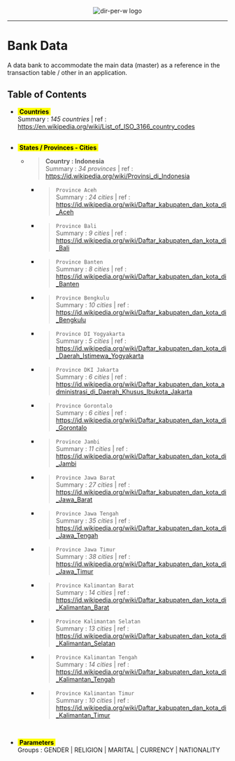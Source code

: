<p align="center"><img src="https://avatars.githubusercontent.com/u/83774386?s=200&v=4" alt="dir-per-w logo"></p>

---

# Bank Data
A data bank to accommodate the main data (master) as a reference in the transaction table / other in an application.

## Table of Contents

- <mark>&nbsp;__Countries__&nbsp;</mark><br/>
    Summary : *145 countries* | ref : https://en.wikipedia.org/wiki/List_of_ISO_3166_country_codes
    <br/><br/>

- <mark>&nbsp;__States / Provinces - Cities__&nbsp;</mark><br/>
    - > __Country : Indonesia__<br/>
    Summary : *34 provinces* | ref : https://id.wikipedia.org/wiki/Provinsi_di_Indonesia<br/>
        - > `Province Aceh`<br/>
        Summary : *24 cities* | ref : https://id.wikipedia.org/wiki/Daftar_kabupaten_dan_kota_di_Aceh<br/>
        - > `Province Bali`<br/>
        Summary : *9 cities* | ref : https://id.wikipedia.org/wiki/Daftar_kabupaten_dan_kota_di_Bali<br/>
        - > `Province Banten`<br/>
        Summary : *8 cities* | ref : https://id.wikipedia.org/wiki/Daftar_kabupaten_dan_kota_di_Banten<br/>
        - > `Province Bengkulu`<br/>
        Summary : *10 cities* | ref : https://id.wikipedia.org/wiki/Daftar_kabupaten_dan_kota_di_Bengkulu<br/>
        - > `Province DI Yogyakarta`<br/>
        Summary : *5 cities* | ref : https://id.wikipedia.org/wiki/Daftar_kabupaten_dan_kota_di_Daerah_Istimewa_Yogyakarta<br/>
        - > `Province DKI Jakarta`<br/>
        Summary : *6 cities* | ref : https://id.wikipedia.org/wiki/Daftar_kabupaten_dan_kota_administrasi_di_Daerah_Khusus_Ibukota_Jakarta<br/>
        - > `Province Gorontalo`<br/>
        Summary : *6 cities* | ref : https://id.wikipedia.org/wiki/Daftar_kabupaten_dan_kota_di_Gorontalo<br/>
        - > `Province Jambi`<br/>
        Summary : *11 cities* | ref : https://id.wikipedia.org/wiki/Daftar_kabupaten_dan_kota_di_Jambi<br/>
        - > `Province Jawa Barat`<br/>
        Summary : *27 cities* | ref : https://id.wikipedia.org/wiki/Daftar_kabupaten_dan_kota_di_Jawa_Barat<br/>
        - > `Province Jawa Tengah`<br/>
        Summary : *35 cities* | ref : https://id.wikipedia.org/wiki/Daftar_kabupaten_dan_kota_di_Jawa_Tengah<br/>
        - > `Province Jawa Timur`<br/>
        Summary : *38 cities* | ref : https://id.wikipedia.org/wiki/Daftar_kabupaten_dan_kota_di_Jawa_Timur<br/>
        - > `Province Kalimantan Barat`<br/>
        Summary : *14 cities* | ref : https://id.wikipedia.org/wiki/Daftar_kabupaten_dan_kota_di_Kalimantan_Barat<br/>
        - > `Province Kalimantan Selatan`<br/>
        Summary : *13 cities* | ref : https://id.wikipedia.org/wiki/Daftar_kabupaten_dan_kota_di_Kalimantan_Selatan<br/>
        - > `Province Kalimantan Tengah`<br/>
        Summary : *14 cities* | ref : https://id.wikipedia.org/wiki/Daftar_kabupaten_dan_kota_di_Kalimantan_Tengah<br/>
        - > `Province Kalimantan Timur`<br/>
        Summary : *10 cities* | ref : https://id.wikipedia.org/wiki/Daftar_kabupaten_dan_kota_di_Kalimantan_Timur<br/>

<br/>

- <mark>&nbsp;__Parameters__&nbsp;</mark><br/>
    Groups : GENDER | RELIGION | MARITAL | CURRENCY | NATIONALITY



